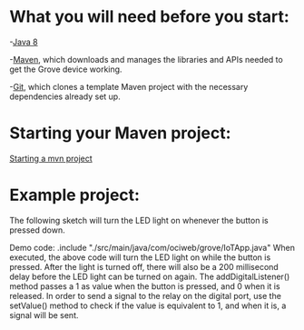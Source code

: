 # What you will need before you start:
-[Java 8](https://docs.oracle.com/javase/8/docs/technotes/guides/install/install_overview.html) 

-[Maven](https://maven.apache.org/install.html), which downloads and manages the libraries and APIs needed to get the Grove device working.

-[Git](https://git-scm.com/), which clones a template Maven project with the necessary dependencies already set up.

# Starting your Maven project: 
[Starting a mvn project](https://github.com/oci-pronghorn/FogLighter/blob/master/README.md)

# Example project:
 
The following sketch will turn the LED light on whenever the button is pressed down.
 
Demo code: 
.include "./src/main/java/com/ociweb/grove/IoTApp.java"
When executed, the above code will turn the LED light on while the button is pressed. After the light is turned off, there will also be a 200 millisecond delay before the LED light can be turned on again.
The addDigitalListener() method passes a 1 as value when the button is pressed, and 0 when it is released. In order to send a signal to the relay on the digital port, use the setValue() method to check if the value is equivalent to 1, and when it is, a signal will be sent.
